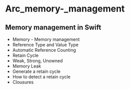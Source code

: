 # Arc_memory-_management

## Memory management in Swift
- Memory - Memory management
- Reference Type and Value Type
- Automatic Reference Counting
- Retain Cycle
- Weak, Strong, Unowned
- Memory Leak
- Generate a retain cycle
- How to detect a retain cycle
- Clousures
